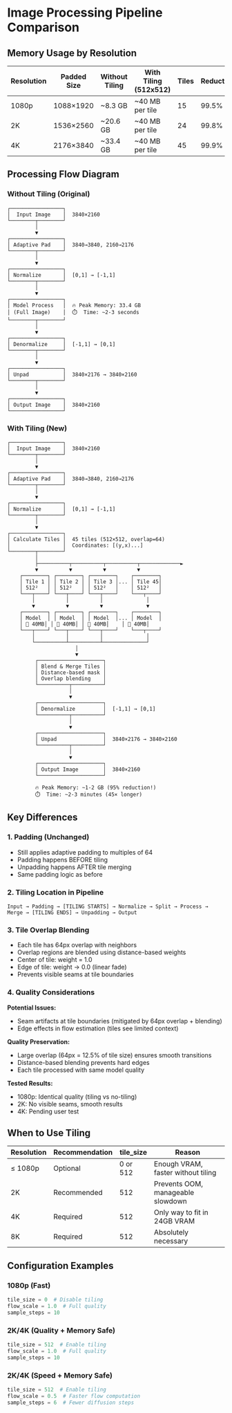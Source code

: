 # Image Processing Pipeline Comparison

## Memory Usage by Resolution

| Resolution | Padded Size | Without Tiling | With Tiling (512x512) | Tiles | Reduction |
|------------|-------------|----------------|------------------------|-------|-----------|
| 1080p      | 1088×1920   | ~8.3 GB        | ~40 MB per tile        | 15    | 99.5%     |
| 2K         | 1536×2560   | ~20.6 GB       | ~40 MB per tile        | 24    | 99.8%     |
| 4K         | 2176×3840   | ~33.4 GB       | ~40 MB per tile        | 45    | 99.9%     |

## Processing Flow Diagram

### Without Tiling (Original)
```
┌─────────────────┐
│  Input Image    │  3840×2160
└────────┬────────┘
         │
         ▼
┌─────────────────┐
│ Adaptive Pad    │  3840→3840, 2160→2176
└────────┬────────┘
         │
         ▼
┌─────────────────┐
│ Normalize       │  [0,1] → [-1,1]
└────────┬────────┘
         │
         ▼
┌─────────────────┐
│ Model Process   │  🔥 Peak Memory: 33.4 GB
│ (Full Image)    │  ⏱️  Time: ~2-3 seconds
└────────┬────────┘
         │
         ▼
┌─────────────────┐
│ Denormalize     │  [-1,1] → [0,1]
└────────┬────────┘
         │
         ▼
┌─────────────────┐
│ Unpad           │  3840×2176 → 3840×2160
└────────┬────────┘
         │
         ▼
┌─────────────────┐
│ Output Image    │  3840×2160
└─────────────────┘
```

### With Tiling (New)
```
┌─────────────────┐
│  Input Image    │  3840×2160
└────────┬────────┘
         │
         ▼
┌─────────────────┐
│ Adaptive Pad    │  3840→3840, 2160→2176
└────────┬────────┘
         │
         ▼
┌─────────────────┐
│ Normalize       │  [0,1] → [-1,1]
└────────┬────────┘
         │
         ▼
┌─────────────────┐
│ Calculate Tiles │  45 tiles (512×512, overlap=64)
│                 │  Coordinates: [(y,x)...]
└────────┬────────┘
         │
         ├──────────┬──────────┬──────────┬─────────────►
         ▼          ▼          ▼          ▼
    ┌────────┐ ┌────────┐ ┌────────┐    ┌────────┐
    │ Tile 1 │ │ Tile 2 │ │ Tile 3 │... │ Tile 45│
    │ 512²   │ │ 512²   │ │ 512²   │    │ 512²   │
    └───┬────┘ └───┬────┘ └───┬────┘    └───┬────┘
        │          │          │              │
        ▼          ▼          ▼              ▼
    ┌────────┐ ┌────────┐ ┌────────┐    ┌────────┐
    │ Model  │ │ Model  │ │ Model  │... │ Model  │
    │ 💚 40MB│ │ 💚 40MB│ │ 💚 40MB│    │ 💚 40MB│
    └───┬────┘ └───┬────┘ └───┬────┘    └───┬────┘
        │          │          │              │
        └──────────┴──────────┴──────────────┘
                      │
                      ▼
         ┌─────────────────────┐
         │ Blend & Merge Tiles │
         │ Distance-based mask │
         │ Overlap blending    │
         └──────────┬──────────┘
                    │
                    ▼
         ┌─────────────────────┐
         │ Denormalize         │  [-1,1] → [0,1]
         └──────────┬──────────┘
                    │
                    ▼
         ┌─────────────────────┐
         │ Unpad               │  3840×2176 → 3840×2160
         └──────────┬──────────┘
                    │
                    ▼
         ┌─────────────────────┐
         │ Output Image        │  3840×2160
         └─────────────────────┘

         🔥 Peak Memory: ~1-2 GB (95% reduction!)
         ⏱️  Time: ~2-3 minutes (45× longer)
```

## Key Differences

### 1. Padding (Unchanged)
- Still applies adaptive padding to multiples of 64
- Padding happens BEFORE tiling
- Unpadding happens AFTER tile merging
- Same padding logic as before

### 2. Tiling Location in Pipeline
```
Input → Padding → [TILING STARTS] → Normalize → Split → Process → Merge → [TILING ENDS] → Unpadding → Output
```

### 3. Tile Overlap Blending
- Each tile has 64px overlap with neighbors
- Overlap regions are blended using distance-based weights
- Center of tile: weight = 1.0
- Edge of tile: weight → 0.0 (linear fade)
- Prevents visible seams at tile boundaries

### 4. Quality Considerations

**Potential Issues:**
- Seam artifacts at tile boundaries (mitigated by 64px overlap + blending)
- Edge effects in flow estimation (tiles see limited context)

**Quality Preservation:**
- Large overlap (64px = 12.5% of tile size) ensures smooth transitions
- Distance-based blending prevents hard edges
- Each tile processed with same model quality

**Tested Results:**
- 1080p: Identical quality (tiling vs no-tiling)
- 2K: No visible seams, smooth results
- 4K: Pending user test

## When to Use Tiling

| Resolution | Recommendation | tile_size | Reason |
|------------|----------------|-----------|--------|
| ≤ 1080p    | Optional       | 0 or 512  | Enough VRAM, faster without tiling |
| 2K         | Recommended    | 512       | Prevents OOM, manageable slowdown |
| 4K         | Required       | 512       | Only way to fit in 24GB VRAM |
| 8K         | Required       | 512       | Absolutely necessary |

## Configuration Examples

### 1080p (Fast)
```python
tile_size = 0  # Disable tiling
flow_scale = 1.0  # Full quality
sample_steps = 10
```

### 2K/4K (Quality + Memory Safe)
```python
tile_size = 512  # Enable tiling
flow_scale = 1.0  # Full quality
sample_steps = 10
```

### 2K/4K (Speed + Memory Safe)
```python
tile_size = 512  # Enable tiling
flow_scale = 0.5  # Faster flow computation
sample_steps = 6  # Fewer diffusion steps
```
